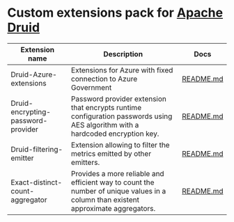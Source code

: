 # Custom extensions pack for [Apache Druid](https://druid.apache.org/)

| Extension name                     | Description                                                                                                                        | Docs                                                      |
|------------------------------------|------------------------------------------------------------------------------------------------------------------------------------|-----------------------------------------------------------|
| Druid-Azure-extensions             | Extensions for Azure with fixed connection to Azure Government                                                                     | [README.md](druid-azure-extensions/README.md)             |
| Druid-encrypting-password-provider | Password provider extension that encrypts runtime configuration passwords using AES algorithm with a hardcoded encryption key.     | [README.md](druid-encrypting-password-provider/README.md) |
| Druid-filtering-emitter            | Extension allowing to filter the metrics emitted by other emitters.                                                                | [README.md](druid-filtering-emitter/README.md)            |
| Exact-distinct-count-aggregator    | Provides a more reliable and efficient way to count the number of unique values in a column than existent approximate aggregators. | [README.md](exact-distinct-count-aggregator/README.md)    |
